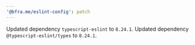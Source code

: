 ```yaml
---
'@bfra.me/eslint-config': patch
---
```


Updated dependency `typescript-eslint` to `8.24.1`.
Updated dependency `@typescript-eslint/types` to `8.24.1`.
